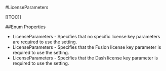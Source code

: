 #LicenseParameters

[[TOC]]

##Enum Properties 

* LicenseParameters -  Specifies that no specific license key parameters are required to use the setting. 
* LicenseParameters -  Specifies that the Fusion license key parameter is required to use the setting. 
* LicenseParameters -  Specifies that the Dash license key parameter is required to use the setting. 